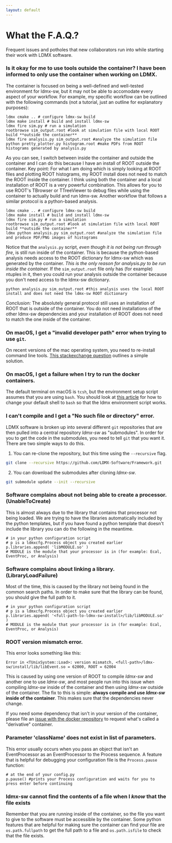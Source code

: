 ```yaml
---
layout: default
---
```


# What the F.A.Q.?
Frequent issues and potholes that new collaborators run into while starting their work with LDMX software.

### Is it okay for me to use tools outside the container? I have been informed to only use the container when working on LDMX.
The container is focused on being a well-defined and well-tested environment for ldmx-sw, but it may not be able to accomodate every aspect of your workflow. For example, my specific workflow can be outlined with the following commands (not a tutorial, just an outline for explanatory purposes):

```
ldmx cmake .. # configure ldmx-sw build
ldmx make install # build and install ldmx-sw
ldmx fire sim.py # run a simulation
rootbrowse sim_output.root #look at simulation file with local ROOT build **outside the container**
ldmx fire analysis.py sim_output.root #analyze the simulation file
python pretty_plotter.py histogram.root #make PDFs from ROOT histograms generated by analysis.py
```

As you can see, I switch between inside the container and outside the container and I can do this because I have an install of ROOT outside the container. Key point: For what I am doing which is simply looking at ROOT files and plotting ROOT histograms, my ROOT install does not need to match the ROOT inside the container.
I think using both the container and a local installation of ROOT is a very powerful combination. This allows for you to use ROOT's TBrowser or TTreeViewer to debug files while using the container to actually build and run ldmx-sw.
Another workflow that follows a similar protocol is a python-based analysis.

```
ldmx cmake .. # configure ldmx-sw build
ldmx make install # build and install ldmx-sw
ldmx fire sim.py # run a simulation
rootbrowse sim_output.root #look at simulation file with local ROOT build **outside the container**
ldmx python analysis.py sim_output.root #analyze the simulation file and produce PDF/PNG images of histograms
```

Notice that the `analysis.py` script, _even though it is not being run through fire_, is still run inside of the container. This is because the python-based analysis needs access to the ROOT dictionary for ldmx-sw which was generated by the container. _This is the only reason for analysis.py to be run inside the container._ If the `sim_output.root` file only has (for example) ntuples in it, then you could run your analysis outside the container because you don't need access to the ldmx-sw dictionary.

```
python analysis.py sim_output.root #this analysis uses the local ROOT install and does not need the ldmx-sw ROOT dictionary
```

*Conclusion:* The absolutely general protocol still uses an installation of ROOT that is outside of the container. You do not need installations of the other ldmx-sw dependencies and your installation of ROOT does not need to match the one inside of the container. 

### On macOS, I get a "invalid developer path" error when trying to use `git`.
On recent versions of the mac operating system, you need to re-install command line tools.
[This stackexchange question](https://stackoverflow.com/questions/58280652/git-doesnt-work-on-macos-catalina-xcrun-error-invalid-active-developer-path) outlines a simple solution.

### On macOS, I get a failure when I try to run the docker containers.
The default terminal on macOS is `tcsh`, but the environment setup script assumes that you are using `bash`. You should look at [this article](https://www.howtogeek.com/444596/how-to-change-the-default-shell-to-bash-in-macos-catalina/) for how to change your default shell to `bash` so that the ldmx environment script works.

### I can't compile and I get a "No such file or directory" error.
LDMX software is broken up into several different `git` repositories that are then pulled into a central repository _ldmx-sw_ as "submodules".
In order for you to get the code in the submodules, you need to tell `git` that you want it. There are two simple ways to do this.
1. You can re-clone the repository, but this time using the `--recursive` flag.
```bash
git clone --recursive https://github.com/LDMX-Software/Framework.git
```
2. You can download the submodules after cloning _ldmx-sw_.
```bash
git submodule update --init --recursive
```

### Software complains about not being able to create a processor. (UnableToCreate)
This is almost always due to the library that contains that processor not being loaded.
We are trying to have the libraries automatically included by the python templates, 
but if you have found a python template that doesn't include the library you can do the following in the meantime.
```
# in your python configuration script
# p is a ldmxcfg.Process object you created earlier
p.libraries.append( 'libMODULE.so' )
# MODULE is the module that your processor is in (for example: Ecal, EventProc, or Analysis)
```

### Software complains about linking a library. (LibraryLoadFailure)
Most of the time, this is caused by the library not being found in the common search paths.
In order to make sure that the library can be found, you should give the full path to it.
```
# in your python configuration script
# p is a ldmxcfg.Process object you created earlier
p.libraries.append( '<full-path-to-ldmx-sw-install>/lib/libMODULE.so' )
# MODULE is the module that your processor is in (for example: Ecal, EventProc, or Analysis)
```

### ROOT version mismatch error.
This error looks something like this:
```
Error in <TUnixSystem::Load>: version mismatch, <full-path>/ldmx-sw/install/lib/libEvent.so = 62000, ROOT = 62004
```
This is caused by using one version of ROOT to compile _ldmx-sw_ and another one to use _ldmx-sw_,
and most people run into this issue when compiling _ldmx-sw_ inside of the container and then using _ldmx-sw_ outside of the container.
The fix to this is simple: **always compile and use _ldmx-sw_ inside of the container**. 
This makes sure that the dependencies never change.

If you need some dependency that isn't in your version of the container,
please file an [issue with the docker repository](https://github.com/LDMX-Software/docker/issues/new/choose) to request what's called a "derivative" container.

### Parameter 'className' does not exist in list of parameters.
This error usually occurs when you pass an object that isn't an EventProcessor as an EventProcessor to the Process sequence.
A feature that is helpful for debugging your configuration file is the `Process.pause` function:
```
# at the end of your config.py
p.pause() #prints your Process configuration and waits for you to press enter before continuing
```

### ldmx-sw cannot find the contents of a file when I _know_ that the file exists
Remember that you are running inside of the container, so the file you want to give to the software must be accessible by the container.
Some python features that are helpful for making sure the container can find your file are `os.path.fullpath` to get the full path to a file and
`os.path.isfile` to check that the file exists.
